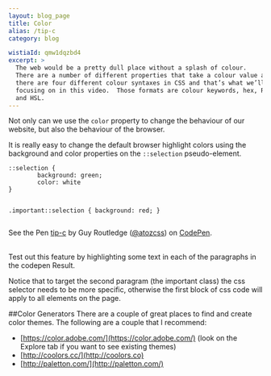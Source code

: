 ```yaml
---
layout: blog_page
title: Color
alias: /tip-c
category: blog

wistiaId: qmw1dqzbd4
excerpt: >
  The web would be a pretty dull place without a splash of colour.
  There are a number of different properties that take a colour value and
  there are four different colour syntaxes in CSS and that’s what we’ll be
  focusing on in this video.  Those formats are colour keywords, hex, RGB
  and HSL.
---
```


Not only can we use the `color` property to change the behaviour of our website, but also the behaviour of the browser.

It is really easy to change the default browser highlight colors using the background and color properties on the `::selection` pseudo-element.

<div data-height="268" data-theme-id="17492" data-slug-hash="zGywNE" data-default-tab="css" data-user="atozcss" class='codepen'><pre><code>::selection {
		background: green;
		color: white
}

.important::selection {
		background: red;
}</code></pre>
<p>See the Pen <a href='http://codepen.io/atozcss/pen/zGywNE/'>tip-c</a> by Guy Routledge (<a href='http://codepen.io/atozcss'>@atozcss</a>) on <a href='http://codepen.io'>CodePen</a>.</p>
</div><script async src="//assets.codepen.io/assets/embed/ei.js"></script>

<br>
Test out this feature by highlighting some text in each of the paragraphs in the codepen Result.

Notice that to target the second paragram (the important class) the css selector needs to be more specific, otherwise the first block of css code will apply to all elements on the page.

##Color Generators
There are a couple of  great places to find and create color themes. The following are a couple that I recommend:

* [https://color.adobe.com/](https://color.adobe.com/)
   (look on the Explore tab if you want to see existing themes)
* [http://coolors.cc/](http://coolors.co)
* [http://paletton.com/](http://paletton.com/)

